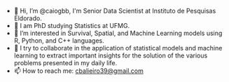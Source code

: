- 👋 Hi, I’m @caiogbb, I'm Senior Data Scientist at Instituto de Pesquisas Eldorado.
- 🌱 I am PhD studying Statistics at UFMG.
- 👀 I’m interested in Survival, Spatial, and Machine Learning models using R, Python, and C++ languages.
- 💞️ I try to collaborate in the application of statistical models and machine learning to extract important insights for the solution of the various problems presented in my daily life.
- 📫 How to reach me: cbalieiro39@gmail.com



